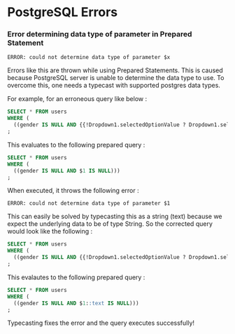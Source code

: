 # PostgreSQL Errors


### Error determining data type of parameter in Prepared Statement


```
ERROR: could not determine data type of parameter $x
```

Errors like this are thrown while using Prepared Statements. This is caused because PostgreSQL server is unable to determine the data type to use. To overcome this, one needs a typecast with supported postgres data types.

For example, for an erroneous query like below : 

```sql
SELECT * FROM users 
WHERE (
  ((gender IS NULL AND {{!Dropdown1.selectedOptionValue ? Dropdown1.selectedOptionValue : null }} IS NULL)))
;
```

This evaluates to the following prepared query : 
```sql
SELECT * FROM users 
WHERE (
  ((gender IS NULL AND $1 IS NULL)))
;
```

When executed, it throws the following error :
```
ERROR: could not determine data type of parameter $1
```

This can easily be solved by typecasting this as a string (text) because we expect the underlying data to be of type String. So the corrected query would look like the following :

```sql
SELECT * FROM users 
WHERE (
  ((gender IS NULL AND {{!Dropdown1.selectedOptionValue ? Dropdown1.selectedOptionValue : null }}::text IS NULL)))
;
```

This evalautes to the following prepared query : 
```sql
SELECT * FROM users 
WHERE (
  ((gender IS NULL AND $1::text IS NULL)))
;
```

Typecasting fixes the error and the query executes successfully!


